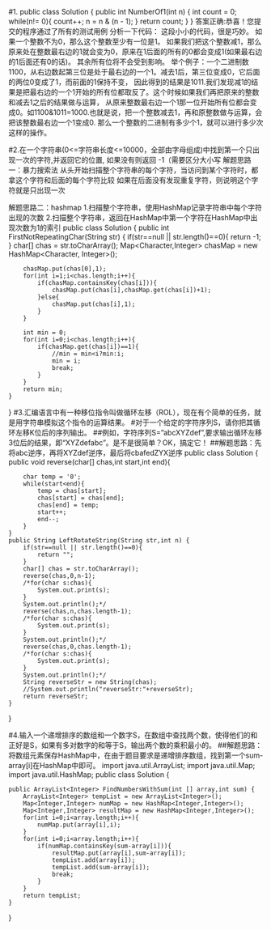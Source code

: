  #1.
 public class Solution {
    public int NumberOf1(int n) {
        int count = 0;
        while(n!= 0){
            count++;
            n = n & (n - 1);
         }
        return count;
    }
}
答案正确:恭喜！您提交的程序通过了所有的测试用例
分析一下代码： 这段小小的代码，很是巧妙。
如果一个整数不为0，那么这个整数至少有一位是1。
如果我们把这个整数减1，那么原来处在整数最右边的1就会变为0，原来在1后面的所有的0都会变成1(如果最右边的1后面还有0的话)。
其余所有位将不会受到影响。
举个例子：一个二进制数1100，从右边数起第三位是处于最右边的一个1。减去1后，第三位变成0，它后面的两位0变成了1，而前面的1保持不变，
因此得到的结果是1011.我们发现减1的结果是把最右边的一个1开始的所有位都取反了。这个时候如果我们再把原来的整数和减去1之后的结果做与运算，
从原来整数最右边一个1那一位开始所有位都会变成0。如1100&1011=1000.也就是说，把一个整数减去1，再和原整数做与运算，会把该整数最右边一个1变成0.
那么一个整数的二进制有多少个1，就可以进行多少次这样的操作。 


#2.在一个字符串(0<=字符串长度<=10000，全部由字母组成)中找到第一个只出现一次的字符,并返回它的位置, 如果没有则返回 -1（需要区分大小写
解题思路一：暴力搜索法
从头开始扫描整个字符串的每个字符，当访问到某个字符时，都拿这个字符和后面的每个字符比较
如果在后面没有发现重复字符，则说明这个字符就是只出现一次

解题思路二：hashmap
1.扫描整个字符串，使用HashMap记录字符串中每个字符出现的次数
2.扫描整个字符串，返回在HashMap中第一个字符在HashMap中出现次数为1的索引
public class Solution {
    public int FirstNotRepeatingChar(String str) {
        if(str==null || str.length()==0){
            return -1;
        }
        char[] chas = str.toCharArray();
        Map<Character,Integer> chasMap = new HashMap<Character, Integer>();

        chasMap.put(chas[0],1);
        for(int i=1;i<chas.length;i++){
            if(chasMap.containsKey(chas[i])){
                chasMap.put(chas[i],chasMap.get(chas[i])+1);
            }else{
                chasMap.put(chas[i],1);
            }
        }

        int min = 0;
        for(int i=0;i<chas.length;i++){
            if(chasMap.get(chas[i])==1){
                //min = min<i?min:i;
                min = i;
                break;
            }
        }
        return min;
    }
}
#3.汇编语言中有一种移位指令叫做循环左移（ROL），现在有个简单的任务，就是用字符串模拟这个指令的运算结果。
#对于一个给定的字符序列S，请你把其循环左移K位后的序列输出。
##例如，字符序列S=”abcXYZdef”,要求输出循环左移3位后的结果，即“XYZdefabc”。是不是很简单？OK，搞定它！
##解题思路：先将abc逆序，再将XYZdef逆序，最后将cbafedZYX逆序
public class Solution {
    public void reverse(char[] chas,int start,int end){
        
		char temp = '0';
        while(start<end){
            temp = chas[start];
            chas[start] = chas[end];
            chas[end] = temp;
            start++;
            end--;
        }
    }
    public String LeftRotateString(String str,int n) {
        if(str==null || str.length()==0){
            return "";
        }
        char[] chas = str.toCharArray();
        reverse(chas,0,n-1);
        /*for(char s:chas){
            System.out.print(s);
        }
        System.out.println();*/
        reverse(chas,n,chas.length-1);
        /*for(char s:chas){
            System.out.print(s);
        }
        System.out.println();*/
        reverse(chas,0,chas.length-1);
        /*for(char s:chas){
            System.out.print(s);
        }
        System.out.println();*/
        String reverseStr = new String(chas);
        //System.out.println("reverseStr:"+reverseStr);
        return reverseStr;
    }
}

#4.输入一个递增排序的数组和一个数字S，在数组中查找两个数，使得他们的和正好是S，如果有多对数字的和等于S，输出两个数的乘积最小的。
##解题思路：将数组元素保存HashMap中，在由于题目要求是递增排序数组，找到第一个sum-array[i]在HashMap中即可。
import java.util.ArrayList;
import java.util.Map;
import java.util.HashMap;
public class Solution {
	
    public ArrayList<Integer> FindNumbersWithSum(int [] array,int sum) {
        ArrayList<Integer> tempList = new ArrayList<Integer>();
        Map<Integer,Integer> numMap = new HashMap<Integer,Integer>();
        Map<Integer,Integer> resultMap = new HashMap<Integer,Integer>();
        for(int i=0;i<array.length;i++){
            numMap.put(array[i],i);
        }
        for(int i=0;i<array.length;i++){
            if(numMap.containsKey(sum-array[i])){
                resultMap.put(array[i],sum-array[i]);
                tempList.add(array[i]);
                tempList.add(sum-array[i]);
                break;
            }
        }
        return tempList;
    }
}